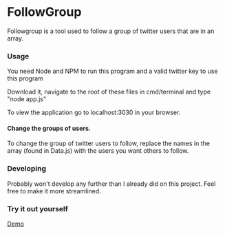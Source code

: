 # FollowGroup
Followgroup is a tool used to follow a group of twitter users that are in an array.


### Usage
You need Node and NPM to run this program and a valid twitter key to use this program

Download it, navigate to the root of these files in cmd/terminal and type "node app.js" 

To view the application go to localhost:3030 in your browser.


#### Change the groups of users.
To change the group of twitter users to follow, replace the names in the array (found in Data.js) with the users you want others to follow.

### Developing
Probably won't develop any further than I already did on this project. Feel free to make it more streamlined.

### Try it out yourself
<a href='http://followback-m4e.rhcloud.com/'>Demo</a>
